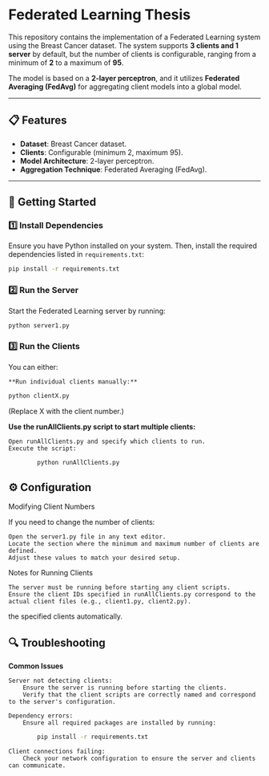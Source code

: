 # Federated Learning Thesis

This repository contains the implementation of a Federated Learning system using the Breast Cancer dataset. The system supports **3 clients and 1 server** by default, but the number of clients is configurable, ranging from a minimum of **2** to a maximum of **95**.

The model is based on a **2-layer perceptron**, and it utilizes **Federated Averaging (FedAvg)** for aggregating client models into a global model.

---

## 📋 Features
- **Dataset**: Breast Cancer dataset.
- **Clients**: Configurable (minimum 2, maximum 95).
- **Model Architecture**: 2-layer perceptron.
- **Aggregation Technique**: Federated Averaging (FedAvg).

---



## 🚀 Getting Started

### 1️⃣ Install Dependencies
Ensure you have Python installed on your system. Then, install the required dependencies listed in `requirements.txt`:
```bash
pip install -r requirements.txt
```
### 2️⃣ Run the Server

Start the Federated Learning server by running:
```bash
python server1.py
```
### 3️⃣ Run the Clients

You can either:

    **Run individual clients manually:**
```bash
python clientX.py
```
(Replace X with the client number.)

**Use the runAllClients.py script to start multiple clients:**

    Open runAllClients.py and specify which clients to run.
    Execute the script:
```bash
        python runAllClients.py
```
## ⚙️ Configuration
Modifying Client Numbers

If you need to change the number of clients:

    Open the server1.py file in any text editor.
    Locate the section where the minimum and maximum number of clients are defined.
    Adjust these values to match your desired setup.

Notes for Running Clients

    The server must be running before starting any client scripts.
    Ensure the client IDs specified in runAllClients.py correspond to the actual client files (e.g., client1.py, client2.py).
the specified clients automatically.

## 🔍 Troubleshooting
**Common Issues**

    Server not detecting clients:
        Ensure the server is running before starting the clients.
        Verify that the client scripts are correctly named and correspond to the server's configuration.

    Dependency errors:
        Ensure all required packages are installed by running:
```bash
        pip install -r requirements.txt
```
    Client connections failing:
        Check your network configuration to ensure the server and clients can communicate.

